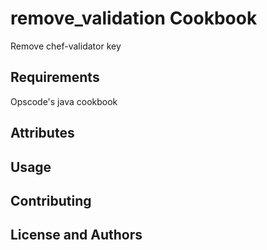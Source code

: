 remove_validation Cookbook
=======================
Remove chef-validator key

Requirements
------------
Opscode's java cookbook


Attributes
----------

Usage
-----

Contributing
------------

License and Authors
-------------------
